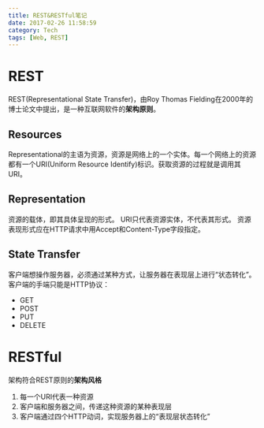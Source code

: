 ```yaml
---
title: REST&RESTful笔记
date: 2017-02-26 11:58:59
category: Tech
tags: [Web, REST]
---
```

# REST
REST(Representational State Transfer)，由Roy Thomas Fielding在2000年的博士论文中提出，是一种互联网软件的**架构原则**。

## Resources
Representational的主语为资源，资源是网络上的一个实体。每一个网络上的资源都有一个URI(Uniform Resource Identify)标识。获取资源的过程就是调用其URI。

<!--more-->

## Representation
资源的载体，即其具体呈现的形式。
URI只代表资源实体，不代表其形式。
资源表现形式应在HTTP请求中用Accept和Content-Type字段指定。

## State Transfer
客户端想操作服务器，必须通过某种方式，让服务器在表现层上进行“状态转化”。
客户端的手端只能是HTTP协议：
* GET
* POST
* PUT
* DELETE

# RESTful
架构符合REST原则的**架构风格**
1. 每一个URI代表一种资源
2. 客户端和服务器之间，传递这种资源的某种表现层
3. 客户端通过四个HTTP动词，实现服务器上的“表现层状态转化”

